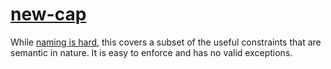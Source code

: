 [new-cap](https://eslint.org/docs/rules/new-cap)
================================================
While [naming is hard](id-match.md), this covers a subset of the useful constraints that are semantic in nature. It is easy to enforce and has no valid exceptions.
